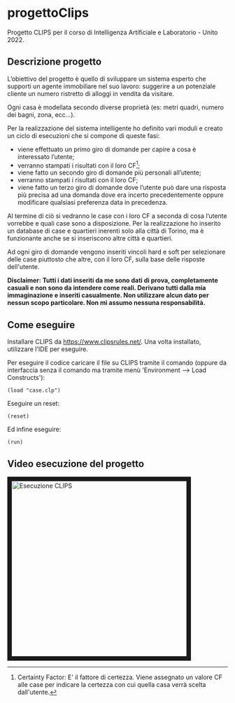 # progettoClips
Progetto CLIPS per il corso di Intelligenza Artificiale e Laboratorio - Unito 2022.

## Descrizione progetto

L’obiettivo del progetto è quello di sviluppare un sistema esperto che supporti un agente
immobiliare nel suo lavoro: suggerire a un potenziale cliente un numero ristretto di alloggi in
vendita da visitare.

Ogni casa è modellata secondo diverse proprietà (es: metri quadri, numero dei bagni, zona, ecc...).

Per la realizzazione del sistema intelligente ho definito vari moduli e creato un ciclo di esecuzioni che si compone di queste fasi:
- viene effettuato un primo giro di domande per capire a cosa è interessato l’utente;
- verranno stampati i risultati con il loro CF[^1];
- viene fatto un secondo giro di domande più personali all’utente;
- verranno stampati i risultati con il loro CF;
- viene fatto un terzo giro di domande dove l’utente può dare una risposta più precisa ad una domanda dove era incerto precedentemente oppure modificare qualsiasi preferenza data in precedenza.

Al termine di ciò si vedranno le case con i loro CF a seconda di cosa l’utente vorrebbe e quali case sono a disposizione.
Per la realizzazione ho inserito un database di case e quartieri inerenti solo alla città di Torino, ma è funzionante anche se si inseriscono altre città e quartieri.

Ad ogni giro di domande vengono inseriti vincoli hard e soft per selezionare delle case piuttosto che altre, con il loro CF, sulla base delle risposte dell'utente.

[^1]: Certainty Factor: E' il fattore di certezza. Viene assegnato un valore CF alle case per indicare la certezza con cui quella casa verrà scelta dall'utente.

**Disclaimer: Tutti i dati inseriti da me sono dati di prova, completamente casuali e non sono da intendere come reali. Derivano tutti dalla mia immaginazione e inseriti casualmente. Non utilizzare alcun dato per nessun scopo particolare. Non mi assumo nessuna responsabilità.**

## Come eseguire

Installare CLIPS da https://www.clipsrules.net/. Una volta installato, utilizzare l'IDE per eseguire.

Per eseguire il codice caricare il file su CLIPS tramite il comando (oppure da interfaccia senza il comando ma tramite menù 'Environment --> Load Constructs'):
```
(load "case.clp")
```

Eseguire un reset:
```
(reset)
```

Ed infine eseguire:
```
(run)
```

## Video esecuzione del progetto

<a href="http://www.youtube.com/watch?feature=player_embedded&v=j-l6Q-yiKls
" rel="noopener" target="_blank"><img src="http://img.youtube.com/vi/j-l6Q-yiKls/0.jpg" 
alt="Esecuzione CLIPS" width="400" border="10" /></a>
